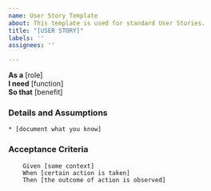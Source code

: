 ```yaml
---
name: User Story Template
about: This template is used for standard User Stories.
title: "[USER STORY]"
labels: ''
assignees: ''

---
```


**As a** [role]  
**I need** [function]  
**So that** [benefit]  
      
### Details and Assumptions
    * [document what you know]      

### Acceptance Criteria     
```gherkin
    Given [some context]
    When [certain action is taken]
    Then [the outcome of action is observed]
```
